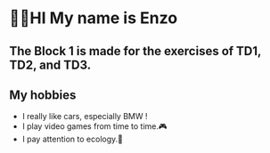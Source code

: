 # 🙋‍♂️HI My name is Enzo
## The Block 1 is made for the exercises of TD1, TD2, and TD3.
## My hobbies
  - I really like cars, especially BMW !
  - I play video games from time to time.🎮
  - I pay attention to ecology.🌳
